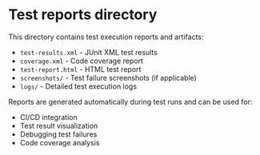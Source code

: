 # Test reports directory

This directory contains test execution reports and artifacts:

- `test-results.xml` - JUnit XML test results
- `coverage.xml` - Code coverage report
- `test-report.html` - HTML test report
- `screenshots/` - Test failure screenshots (if applicable)
- `logs/` - Detailed test execution logs

Reports are generated automatically during test runs and can be used for:
- CI/CD integration
- Test result visualization
- Debugging test failures
- Code coverage analysis